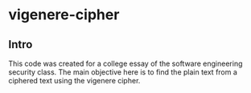 # vigenere-cipher

## Intro
This code was created for a college essay of the software engineering security class. The main objective here is to find
the plain text from a ciphered text using the vigenere cipher.
